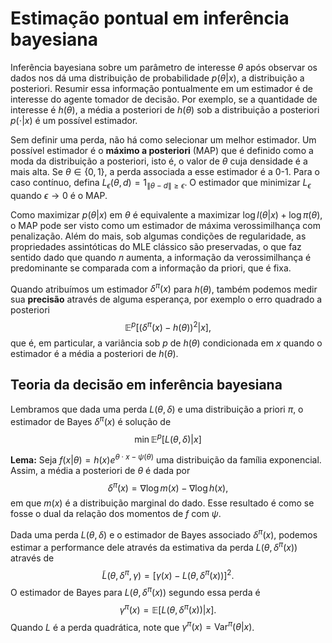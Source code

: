 # Estimação pontual em inferência bayesiana

Inferência bayesiana sobre um parâmetro de interesse $\theta$ após observar os dados nos dá uma distribuição de probabilidade $p(\theta | x)$, a distribuição a posteriori.
Resumir essa informação pontualmente em um estimador é de interesse do agente tomador de decisão. 
Por exemplo, se a quantidade de interesse é $h(\theta)$, a média a posteriori de $h(\theta)$ sob a distribuição a posteriori $p(\cdot|x)$ é um possível estimador.

Sem definir uma perda, não há como selecionar um melhor estimador. 
Um possível estimador é o **máximo a posteriori** (MAP) que é definido como a moda da distribuição a posteriori, isto é, o valor de $\theta$ cuja densidade é a mais alta.
Se $\theta \in \{0,1\}$, a perda associada a esse estimador é a 0-1. 
Para o caso contínuo, defina $L_{\epsilon}(\theta, d) = 1_{\|\theta - d\| \ge \epsilon}$. 
O estimador que minimizar $L_{\epsilon}$ quando $\epsilon \to 0$ é o MAP.

Como maximizar $p(\theta | x)$ em $\theta$ é equivalente a maximizar $\log l(\theta|x) + \log\pi(\theta)$, o MAP pode ser visto como um estimador de máxima verossimilhança com penalização.
Além do mais, sob algumas condições de regularidade, as propriedades assintóticas do MLE clássico são preservadas, o que faz sentido dado que quando $n$ aumenta, a informação da verossimilhança é predominante se comparada com a informação da priori, que é fixa.

Quando atribuímos um estimador $\delta^{\pi}(x)$ para $h(\theta)$, também podemos medir sua **precisão** através de alguma esperança, por exemplo o erro quadrado a posteriori
$$
\mathbb{E}^{p}[(\delta^{\pi}(x) - h(\theta))^2 | x],
$$
que é, em particular, a variância sob $p$ de $h(\theta)$ condicionada em $x$ quando o estimador é a média a posteriori de $h(\theta)$.

## Teoria da decisão em inferência bayesiana

Lembramos que dada uma perda $L(\theta, \delta)$ e uma distribuição a priori $\pi$, o estimador de Bayes $\delta^{\pi}(x)$ é solução de 
$$
\min \mathbb{E}^p[L(\theta, \delta)|x]
$$

**Lema:** Seja $f(x|\theta) = h(x)e^{\theta\cdot x - \psi(\theta)}$ uma distribuição da família exponencial. 
Assim, a média a posteriori de $\theta$ é dada por
$$
\delta^{\pi}(x) = \nabla \log m(x) - \nabla \log h(x),
$$
em que $m(x)$ é a distribuição marginal do dado. 
Esse resultado é como se fosse o dual da relação dos momentos de $f$ com $\psi$.

Dada uma perda $L(\theta, \delta)$ e o estimador de Bayes associado $\delta^{\pi}(x)$, podemos estimar a performance dele através da estimativa da perda $L(\theta, \delta^{\pi}(x))$ através de 
$$
\tilde{L}(\theta,  \delta^{\pi}, \gamma) = [\gamma(x) - L(\theta, \delta^{\pi}(x))]^2.
$$
O estimador de Bayes para $L(\theta, \delta^{\pi}(x))$ segundo essa perda é 
$$
\gamma^{\pi}(x) = \mathbb{E}[L(\theta, \delta^{\pi}(x))|x].
$$
Quando $L$ é a perda quadrática, note que $\gamma^{\pi}(x) = \operatorname{Var}^{\pi}(\theta | x)$.